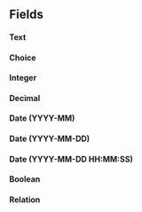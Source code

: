 ## Fields

#### Text

#### Choice

#### Integer

#### Decimal

#### Date (YYYY-MM)

#### Date (YYYY-MM-DD)

#### Date (YYYY-MM-DD HH:MM:SS)

#### Boolean

#### Relation
